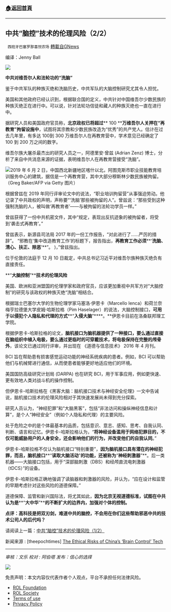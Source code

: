 ###  [:house:返回首頁](https://github.com/ourhimalayas/txt)
---


## 中共“脑控”技术的伦理风险（2/2）
` 西班牙巴塞罗那喜悦农场` [轉載自GNews](https://gnews.org/zh-hans/1789690/)

编译：Jenny Ball

![](https://assets.gnews.org/wp-content/uploads/2021/12/image-1381.png)

**中共对维吾尔人和法轮功的“洗脑”**

鉴于中共军队的种族灭绝和洗脑历史，中共军队的大脑控制研究尤其令人担忧。

美国和其他政府已经认识到，根据联合国的定义，中共针对中国维吾尔少数民族的种族灭绝正在进行中。可以说，针对法轮功信徒和藏人的种族灭绝也一直在进行中。

据研究人员和美国政府官员称，**北京政权已将超过**** 100 ****万维吾尔人关押在“再教育”拘留设施中**，试图将其宗教和少数民族改造为“优秀”的共产党人。估计在过去几年里，有多达 100到 300 万维吾尔人在再教育营中，学术意见已经确定了 100 到 200 万之间的数字。

维吾尔族大屠杀最杰出的研究人员之一，阿德里安·曾兹 (Adrian Zenz) 博士，分析了来自中共消息来源的证据，表明维吾尔人在再教育营接受“洗脑”。

![](https://assets.gnews.org/wp-content/uploads/2021/12/GettyImages-1152108730-600x400-1.jpg)2019 年 6 月 2 日，中国西北新疆地区喀什以北，阿图克斯市职业技能教育培训服务中心的建筑，据信是一个再教育营，其中大部分穆斯林少数民族被拘留。（Greg Baker/AFP via Getty 图片）

根据曾兹在 2019 年同行评审论文中的说法，“职业培训拘留营”从事强迫劳动。他记录了中共政权的声明，声称要“‘洗脑’那些被拘留的人”。曾兹说：“那些受到这种强制洗脑的人，被叫做‘再教育者’——与被拘留的法轮功学员一样。”

曾兹获得了一份中共机密文件，其中“规定，表现出反抗迹象的被拘留者，将受到‘袭击式再教育’。”

曾兹表示，新源县司法局 2017 年的一份工作报告，“对此进行了……严厉的措辞”。 “邪教在‘集中改造教育工作’的标题下，报告指出，**再教育工作必须****‘****洗脑、清心、扶正、除恶****’**”。 )，”曾兹指出。

位于伦敦的法庭于 12 月 10 日裁定，中共总书记习近平对维吾尔族种族灭绝负有直接责任。

**“****大脑控制****”****技术的伦理风险**

美国、欧洲和亚洲盟国的伦理学家和政府官员，应该更加重视中共军方对“大脑控制”的研究与该政权的种族灭绝“洗脑”相结合。

根据瑞士巴塞尔大学的生物伦理学家马塞洛·伊恩卡（Marcello Ienca）和荷兰奈梅亨拉德堡大学皮姆·哈斯拉格（Pim Haselager）的说法，大脑控制接口，**可用于以侵犯个人隐私和代理的方式****“****入侵大脑****”****。**伊恩卡目前在洛桑联邦理工学院。

根据伊恩卡-哈斯拉格的论文，**脑机接口为脑机器提供了一种接口，要么通过直接在脑组织中植入电极，要么通过更临时的可穿戴技术，将电极保持在完整的颅骨外**，该论文已通过同行评审，并出现在 《道德与信息技术》 2016 年 4 月刊。

BCI 旨在帮助患有损害感觉运动功能的神经系统疾病的患者。例如，BCI 可以帮助他们与机械臂进行通信，从而使患者能够更好地适应他们的环境。

美国国防高级研究计划局 (DARPA) 也在研究 BCI，用于军事应用，例如更快速、更有效地人类对战斗机的操作控制。

但伊恩卡-哈斯拉格在《黑客大脑：脑机接口技术与神经安全伦理》一文中告诫说，脑机接口技术的伦理风险相对于其快速发展尚未得到充分探索。

研究人员认为，“神经犯罪”和“大脑黑客”，包括“非法访问和操纵神经信息和计算”，是个人“神经安全”（例如个人隐私和代理）的主要风险。

处于危险之中的是个体最基本的品质，包括意识、意志、感知、思考、自我认同、判断、语言和记忆。伊恩卡-哈斯拉格认为，“**将神经设备滥用于网络犯罪目的，不仅可能威胁用户的人身安全，还会影响他们的行为，并改变他们的自我认同**。”

伊恩卡-哈斯拉格不仅认为脑机接口“特别重要”，**因为脑机接口具有潜在的神经犯罪，而且，脑机接口****“****读取大脑活动****”****的功能，还被称为****“****神经刺激器****”**。后一类机器——大脑接口包括，用于“深部脑刺激（DBS）和经颅直流电刺激器（tDCS）”的设备。

伊恩卡-哈斯拉格正确地强调了读脑器和刺激器的风险，并认为，“应在设计和监管的早期考虑针对这些风险的道德保障。”

道德保障、监管和新兴国际法，将尤其如此，**因为北京无视道德标准，试图在中共认为是****“****大中华****”****的不断扩大的边界内，加强对个体的控制。**

**点评：高科技是把双刃剑，难道中共的脑控，不会用在你们这些帮助邪恶中共的技术公司人的后代吗？**

请阅读上一篇：[中共“脑控”技术的伦理风险（1/2）](https://gnews.org/zh-hans/1789671/)

新闻来源 : [theepochtimes] [The Ethical Risks of China’s ‘Brain Control’ Tech](https://www.theepochtimes.com/the-ethical-risks-of-chinas-brain-control-tech_4167051.html?utm_source=News&amp;utm_campaign=breaking-2021-12-24-1&amp;utm_medium=email&amp;est=lZwgyaGCr8aGqLJxQ7WQ4qQX5pmEtGvPzHXS0slrk6lGu285a6RP53x3NYta4DJP)

* * *

*审核：文乐*
*校对 : 阿伯塔*
*发布：信心的选择*

![](https://assets.gnews.org/wp-content/uploads/2021/12/GNEWS_CH.-1.jpeg)

 

免责声明：本文内容仅代表作者个人观点，平台不承担任何法律风险。

- [ROL Foundation](https://rolfoundation.org/)
- [ROL Society](https://rolsociety.org/)
- [Terms of use](https://gnews.org/terms-of-use-3/)
- [Privacy Policy](https://gnews.org/privacy-policy/)
